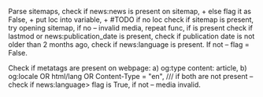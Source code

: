 Parse sitemaps, check if news:news is present on sitemap, +
else flag it as False, +
put loc into variable, +
#TODO
if no loc check if sitemap is present,
try opening sitemap,
if no <sitemap> – invalid media, 
repeat func,
if <loc> is present check if lastmod or news:publication_date is present,
check if publication date is not older than 2 months ago,
check if news:language is present. If not – flag = False.

Check if metatags are present on webpage:
a) og:type content: article, 
b) og:locale OR html/lang OR Content-Type = "en",
/// if both are not present – check if news:language> flag is True, if not – media invalid.